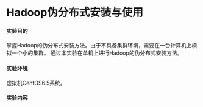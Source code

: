 # Hadoop伪分布式安装与使用
>

#### 实验目的
掌握Hadoop的伪分布式安装方法。由于不具备集群环境，需要在一台计算机上模拟一个小的集群。
通过本实验在单机上进行Hadoop的伪分布式安装方法。


#### 实验环境
虚拟机CentOS6.5系统。

#### 实验内容
